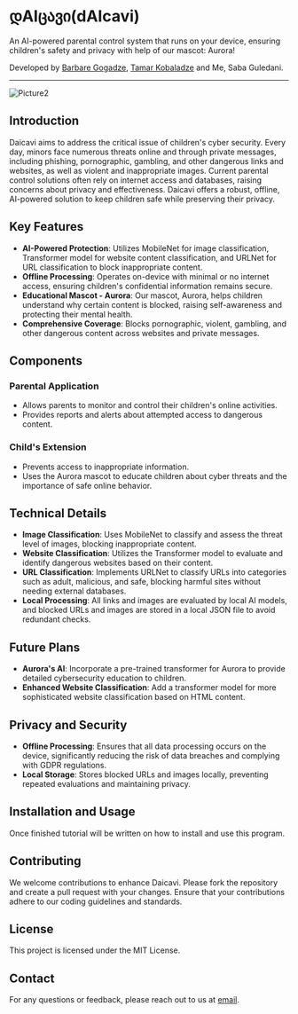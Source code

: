 # დAIცავი(dAIcavi)
An AI-powered parental control system that runs on your device, ensuring children's safety and privacy with help of our mascot: Aurora!

Developed by [Barbare Gogadze](https://github.com/barbarehh), [Tamar Kobaladze](https://github.com/kobaladzet) and Me, Saba Guledani.

---
![Picture2](https://github.com/user-attachments/assets/200a4184-fd72-405b-b40c-6c77a423d385)

## Introduction

Daicavi aims to address the critical issue of children's cyber security. Every day, minors face numerous threats online and through private messages, including phishing, pornographic, gambling, and other dangerous links and websites, as well as violent and inappropriate images. Current parental control solutions often rely on internet access and databases, raising concerns about privacy and effectiveness. Daicavi offers a robust, offline, AI-powered solution to keep children safe while preserving their privacy.

## Key Features

- **AI-Powered Protection**: Utilizes MobileNet for image classification, Transformer model for website content classification, and URLNet for URL classification to block inappropriate content.
- **Offline Processing**: Operates on-device with minimal or no internet access, ensuring children's confidential information remains secure.
- **Educational Mascot - Aurora**: Our mascot, Aurora, helps children understand why certain content is blocked, raising self-awareness and protecting their mental health.
- **Comprehensive Coverage**: Blocks pornographic, violent, gambling, and other dangerous content across websites and private messages.

## Components

### Parental Application
- Allows parents to monitor and control their children's online activities.
- Provides reports and alerts about attempted access to dangerous content.

### Child's Extension
- Prevents access to inappropriate information.
- Uses the Aurora mascot to educate children about cyber threats and the importance of safe online behavior.

## Technical Details

- **Image Classification**: Uses MobileNet to classify and assess the threat level of images, blocking inappropriate content.
- **Website Classification**: Utilizes the Transformer model to evaluate and identify dangerous websites based on their content.
- **URL Classification**: Implements URLNet to classify URLs into categories such as adult, malicious, and safe, blocking harmful sites without needing external databases.
- **Local Processing**: All links and images are evaluated by local AI models, and blocked URLs and images are stored in a local JSON file to avoid redundant checks.

## Future Plans

- **Aurora's AI**: Incorporate a pre-trained transformer for Aurora to provide detailed cybersecurity education to children.
- **Enhanced Website Classification**: Add a transformer model for more sophisticated website classification based on HTML content.

## Privacy and Security

- **Offline Processing**: Ensures that all data processing occurs on the device, significantly reducing the risk of data breaches and complying with GDPR regulations.
- **Local Storage**: Stores blocked URLs and images locally, preventing repeated evaluations and maintaining privacy.

## Installation and Usage
Once finished tutorial will be written on how to install and use this program.

## Contributing

We welcome contributions to enhance Daicavi. Please fork the repository and create a pull request with your changes. Ensure that your contributions adhere to our coding guidelines and standards.

## License

This project is licensed under the MIT License.

## Contact

For any questions or feedback, please reach out to us at [email](saba.guledani.1@btu.edu.ge).

